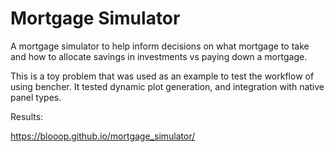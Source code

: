 # Mortgage Simulator

A mortgage simulator to help inform decisions on what mortgage to take and how to allocate savings in investments vs paying down a mortgage.

This is a toy problem that was used as an example to test the workflow of using bencher.  It tested dynamic plot generation, and integration with native panel types. 

Results:

https://blooop.github.io/mortgage_simulator/